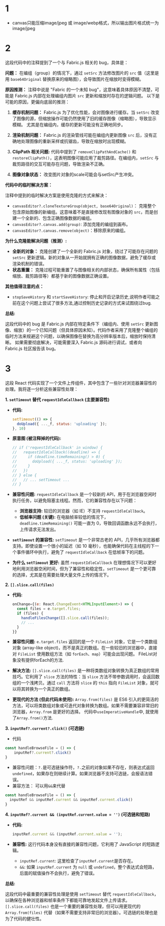 # 1
- canvas只能压缩image/jpeg 或 image/webp格式，所以输出图片格式统一为image/jpeg
# 2
这段代码中的注释提到了一个与 Fabric.js 相关的 bug，具体是：

**问题：** 在编组（group）的情况下，通过 `setSrc` 方法修改图片的 `src` 值（这里是用 `base64Original` 替换原来的缩略图），会导致图片在缩放时变得模糊。

**原因推测：** 注释中说是 "Fabric 的一个未知 bug"，这意味着具体原因不清楚，可能是 Fabric.js 内部在处理编组内图片 `src` 更新和缩放时存在的逻辑问题。  以下是可能的原因，更偏向底层的推测：

1.  **缓存机制问题：** Fabric.js 为了优化性能，会对图像进行缓存。当 `setSrc` 改变了图像的源，但缩放操作可能仍然使用了旧的缓存图像（缩略图），导致显示模糊。 尤其是在编组内，缓存的更新可能没有正确地同步。

2.  **渲染机制问题：**  Fabric.js 的渲染管线可能在编组内更新图像 `src` 后，没有正确地处理图像的重新采样或抗锯齿，导致在缩放时出现模糊。

3.  **ClipPath 相关问题:** 代码中提到了 `removeClipPathAndCache()` 和 `restoreClipPath()`，这表明图像可能应用了裁剪路径。在编组内，`setSrc` 与裁剪路径的交互可能存在问题，导致渲染不正确。

4. **图像对象状态：** 改变图片对象的scale可能会与setSrc产生冲突。

**代码中的临时解决方案：**

注释中提到的临时解决方案是使用克隆的方式来解决：

*   `canvasEditor?.cloneTextureGroup(object, base64Original)`：  克隆整个包含原始图像的新编组。这意味着不是直接修改现有图像对象的 `src`，而是创建一个全新的、包含正确图像数据的编组。
*   `canvasEditor?.canvas.add(group)`: 添加克隆的编组到画布。
*  `canvasEditor?.canvas.remove(object)`：移除原来的编组。

**为什么克隆能解决问题（推测）:**

*   **全新的对象：** 克隆创建了一个全新的 Fabric.js 对象，绕过了可能存在问题的 `setSrc` 更新逻辑。新的对象从一开始就拥有正确的图像数据，避免了缓存或渲染机制的错误。
*   **状态重置：** 克隆过程可能重置了与图像相关的内部状态，确保所有属性（包括缩放、裁剪路径等）都基于新的图像数据正确设置。

**其他值得注意的点：**
* `stopSaveHistory` 和 `startSaveHistory`: 停止和开启记录历史,说明作者可能之前在这个问题上尝试了很多方法,通过控制历史记录的方式来试图绕过bug.

**总结:**

这段代码中的 bug 是 Fabric.js 内部在特定条件下（编组内、使用 `setSrc` 更新图像、缩放）的一个已知问题（但具体原因未知）。代码作者采用了克隆整个编组的临时方法来规避这个问题，以确保图像在替换为高分辨率版本后，缩放时保持清晰。  如果需要彻底解决，可能需要深入 Fabric.js 源码进行调试，或者向 Fabric.js 社区报告该 bug。
# 3
这段 React 代码实现了一个文件上传组件，其中包含了一些针对浏览器兼容性的处理。我将逐一分析这些兼容性处理：

**1. `setTimeout` 替代 `requestIdleCallback` (主要兼容性)**

   - **代码:**
     ```javascript
     setTimeout(() => {
       doUpload({ ..._f, status: 'uploading' });
     }, 10)
     ```

   - **原意图 (被注释掉的代码):**
     ```javascript
     // if ('requestIdleCallback' in window) {
     //   requestIdleCallback((deadline) => {
     //     if (deadline.timeRemaining() > 0) {
     //       doUpload({ ..._f, status: 'uploading' });
     //     }
     //   })
     // } else {
     //   // ... setTimeout ...
     // }
     ```

   - **兼容性问题:**  `requestIdleCallback` 是一个较新的 API，用于在浏览器空闲时执行任务，以避免阻塞主线程。然而，它的兼容性存在以下问题：
      - **浏览器支持:**  较旧的浏览器（如 IE）不支持 `requestIdleCallback`。
      - **低帧率问题 (关键):**  在电脑帧率较低的情况下，`deadline.timeRemaining()` 可能一直为 0，导致回调函数永远不会执行，上传请求无法发出。

   - **`setTimeout` 的兼容性:**  `setTimeout` 是一个非常古老的 API，几乎所有浏览器都支持。即使设置一个很小的延迟（如 10 毫秒），也能确保代码在主线程的下一个事件循环中执行，避免了 `requestIdleCallback` 在低帧率下的问题。

   - **为什么 `setTimeout` 更好:**  虽然 `requestIdleCallback` 在理想情况下可以更好地利用浏览器空闲时间，但为了兼容性和稳定性，`setTimeout` 是一个更可靠的选择，尤其是在需要处理大量文件上传的情况下。

**2. `[].slice.call(files)`**

   - **代码:**
     ```javascript
     onChange={(e: React.ChangeEvent<HTMLInputElement>) => {
       const files = e.target.files;
       if (files) {
         handleFilesChange([].slice.call(files));
         // ...
       }
     }}
     ```

   - **兼容性问题:**  `e.target.files` 返回的是一个 `FileList` 对象，它是一个类数组对象 (array-like object)，而不是真正的数组。在一些较旧的浏览器中，直接对 `FileList` 使用数组方法（如 `forEach`、`map`）可能会出现问题。
     FileList对象没有提供forEach的方法.

   - **解决方法:**  `[].slice.call(files)`  是一种将类数组对象转换为真正数组的常用技巧。它利用了 `slice` 方法的特性：当 `slice` 方法不带参数调用时，会返回数组的一个浅拷贝。通过 `call` 方法将 `slice` 的 `this` 指向 `FileList` 对象，就可以将其转换为一个真正的数组。

   - **更现代的方法 (但此代码未使用):**  `Array.from(files)`  是 ES6 引入的更简洁的方法，可以将类数组对象或可迭代对象转换为数组。如果不需要兼容非常旧的浏览器，`Array.from` 是更好的选择。  代码中`useImperativeHandle`中, 就使用了`Array.from()`方法.

**3.  `inputRef?.current?.click()` (可选链)**

- 代码
```javascript
const handleBrowseFile = () => {
    inputRef?.current?.click()
}
```
- 兼容性问题：`?.`是可选链操作符，`?.`之前的对象如果不存在，则表达式返回`undefined`，如果存在则继续计算。如果浏览器不支持可选链，会报语法错误。
- 兼容方法： 可以用`&&`来代替
```javascript
const handleBrowseFile = () => {
  inputRef && inputRef.current && inputRef.current.click()
}
```

**4. `inputRef?.current && (inputRef.current.value = '')` (可选链和短路)**

   - **代码:**
     ```javascript
     inputRef.current && (inputRef.current.value = '');
     ```

   - **兼容性:**  这行代码本身没有直接的兼容性问题，它利用了 JavaScript 的短路逻辑。
     *   `inputRef.current`: 这里检查了`inputRef.current`是否存在。
     *   `&&`: 如果 `inputRef.current` 为 `null` 或 `undefined`，整个表达式会短路，后面的赋值操作不会执行，避免了错误。

**总结:**

这段代码中最重要的兼容性处理是使用 `setTimeout` 替代 `requestIdleCallback`，以确保在各种浏览器和帧率条件下都能可靠地发起文件上传请求。 `[].slice.call(files)` 也是一个重要的兼容性处理，但可以用更现代的 `Array.from(files)` 代替（如果不需要支持非常旧的浏览器）。可选链的处理也是为了代码的健壮性。
